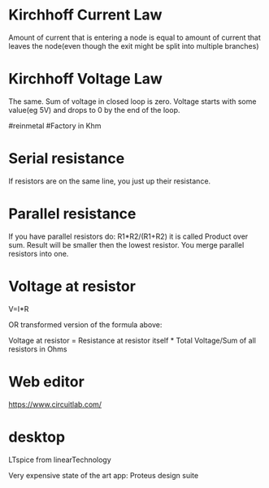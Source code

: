 # Kirchhoff Current Law

Amount of current that is entering a node is equal to amount of current that leaves the node(even though the exit might be split into multiple branches)

# Kirchhoff Voltage Law

The same. Sum of voltage in closed loop is zero. Voltage starts with some value(eg 5V) and drops to 0 by the end of the loop.

#reinmetal
#Factory in Khm

# Serial resistance

If resistors are on the same line, you just up their resistance.

# Parallel resistance

If you have parallel resistors do:
R1\*R2/(R1+R2)
it is called Product over sum.
Result will be smaller then the lowest resistor. You merge parallel resistors into one.

# Voltage at resistor
V=I*R

OR transformed version of the formula above:

Voltage at resistor = Resistance at resistor itself * Total Voltage/Sum of all resistors in Ohms


# Web editor
https://www.circuitlab.com/
# desktop
LTspice from linearTechnology

Very expensive state of the art app:
Proteus design suite
